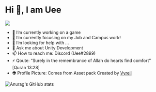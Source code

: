 # Hi 👋, I am Uee

![](https://komarev.com/ghpvc/?username=uncle-uee)
- 🔭 I’m currently working on a game
- 🌱 I’m currently focusing on my Job and Campus work!
- 🤔 I’m looking for help with ...
- 💬 Ask me about Unity Development
- 📫 How to reach me: Discord (Uee#2899)
- ⚡ Qoute: “Surely in the remembrance of Allah do hearts find comfort” [Quran 13:28]
- 👽 Profile Picture: Comes from Asset pack Created by [Vyrell](https://vryell.itch.io/) 

![Anurag's GitHub stats](https://github-readme-stats.vercel.app/api?username=uncle-uee&show_icons=true&theme=radical)

<!--
**Uncle-Uee/uncle-uee** is a ✨ _special_ ✨ repository because its `README.md` (this file) appears on your GitHub profile.

Here are some ideas to get you started:

- 🔭 I’m currently working on ...
- 🌱 I’m currently learning ...
- 👯 I’m looking to collaborate on ...
- 🤔 I’m looking for help with ...
- 💬 Ask me about ...
- 📫 How to reach me: ...
- 😄 Pronouns: ...
- ⚡ Fun fact: ...
-->
